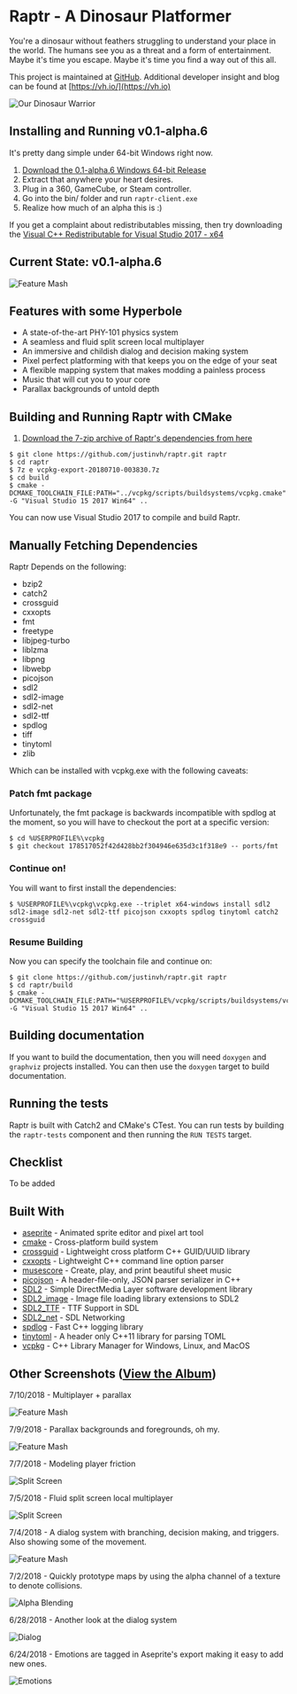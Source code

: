 # Raptr - A Dinosaur Platformer

You're a dinosaur without feathers struggling to understand your place in 
the world. The humans see you as a threat and a form of entertainment. Maybe 
it's time you escape. Maybe it's time you find a way out of this all.

This project is maintained at [GitHub](https://github.com/justinvh/raptr). 
Additional developer insight and blog can be found at 
[https://vh.io/](https://vh.io)


![Our Dinosaur Warrior][raptr-idle]

## Installing and Running v0.1-alpha.6

It's pretty dang simple under 64-bit Windows right now.

1. [Download the 0.1-alpha.6 Windows 64-bit Release](https://github.com/justinvh/raptr/releases/download/v0.1-alpha.6/raptr-0.1.0-alpha.6-Release-win64.zip)
2. Extract that anywhere your heart desires.
3. Plug in a 360, GameCube, or Steam controller.
4. Go into the bin/ folder and run `raptr-client.exe`
5. Realize how much of an alpha this is :)

If you get a complaint about redistributables missing, then try downloading the [Visual C++ Redistributable for Visual Studio 2017 - x64](https://aka.ms/vs/15/release/vc_redist.x64.exe)

## Current State: v0.1-alpha.6

![Feature Mash][raptr-0.1-alpha.6]

## Features with some Hyperbole

- A state-of-the-art PHY-101 physics system
- A seamless and fluid split screen local multiplayer
- An immersive and childish dialog and decision making system
- Pixel perfect platforming with that keeps you on the edge of your seat
- A flexible mapping system that makes modding a painless process
- Music that will cut you to your core
- Parallax backgrounds of untold depth

## Building and Running Raptr with CMake

1. [Download the 7-zip archive of Raptr's dependencies from here](https://github.com/justinvh/raptr/releases/download/v0.1-alpha.6/vcpkg-export-20180710-003830.7z)

```
$ git clone https://github.com/justinvh/raptr.git raptr
$ cd raptr
$ 7z e vcpkg-export-20180710-003830.7z
$ cd build
$ cmake -DCMAKE_TOOLCHAIN_FILE:PATH="../vcpkg/scripts/buildsystems/vcpkg.cmake" -G "Visual Studio 15 2017 Win64" ..
```

You can now use Visual Studio 2017 to compile and build Raptr.

## Manually Fetching Dependencies

Raptr Depends on the following:

* bzip2
* catch2
* crossguid
* cxxopts
* fmt
* freetype
* libjpeg-turbo
* liblzma
* libpng
* libwebp
* picojson
* sdl2
* sdl2-image
* sdl2-net
* sdl2-ttf
* spdlog
* tiff
* tinytoml
* zlib

Which can be installed with vcpkg.exe with the following caveats:

### Patch fmt package

Unfortunately, the fmt package is backwards incompatible with spdlog at the moment, so you will have to checkout the port
at a specific version:

```
$ cd %USERPROFILE%\vcpkg
$ git checkout 178517052f42d428bb2f304946e635d3c1f318e9 -- ports/fmt
```

### Continue on!

You will want to first install the dependencies:

```
$ %USERPROFILE%\vcpkg\vcpkg.exe --triplet x64-windows install sdl2 sdl2-image sdl2-net sdl2-ttf picojson cxxopts spdlog tinytoml catch2 crossguid
```

### Resume Building
Now you can specify the toolchain file and continue on:

```
$ git clone https://github.com/justinvh/raptr.git raptr
$ cd raptr/build
$ cmake -DCMAKE_TOOLCHAIN_FILE:PATH="%USERPROFILE%/vcpkg/scripts/buildsystems/vcpkg.cmake" -G "Visual Studio 15 2017 Win64" ..
```

## Building documentation

If you want to build the documentation, then you will need `doxygen` and 
`graphviz` projects installed. You can then use the `doxygen` target to 
build documentation.

## Running the tests

Raptr is built with Catch2 and CMake's CTest. You can run tests by building the `raptr-tests` component
and then running the `RUN TESTS` target.

## Checklist

To be added

## Built With

* [aseprite](https://www.aseprite.org/) - Animated sprite editor and pixel art tool
* [cmake](https://cmake.org/) - Cross-platform build system
* [crossguid](https://github.com/graeme-hill/crossguid) - Lightweight cross platform C++ GUID/UUID library
* [cxxopts](https://github.com/jarro2783/cxxopts) - Lightweight C++ command line option parser
* [musescore](https://musescore.com/) - Create, play, and print beautiful sheet music
* [picojson](https://github.com/kazuho/picojson) - A header-file-only, JSON parser serializer in C++
* [SDL2](https://www.libsdl.org/index.php) - Simple DirectMedia Layer software development library
* [SDL2_image](https://www.libsdl.org/projects/SDL_image/) - Image file loading library extensions to SDL2
* [SDL2_TTF](https://www.libsdl.org/projects/SDL_ttf/docs/SDL_ttf.html) - TTF Support in SDL
* [SDL2_net](https://www.libsdl.org/projects/SDL_net) - SDL Networking
* [spdlog](https://github.com/gabime/spdlog) - Fast C++ logging library
* [tinytoml](https://github.com/mayah/tinytoml) - A header only C++11 library for parsing TOML
* [vcpkg](https://github.com/Microsoft/vcpkg) - C++ Library Manager for Windows, Linux, and MacOS

## Other Screenshots ([View the Album](https://imgur.com/a/pnREFi5))

7/10/2018 - Multiplayer + parallax

![Feature Mash][raptr-0.1-alpha.5]

7/9/2018 - Parallax backgrounds and foregrounds, oh my.

![Feature Mash][raptr-0.1-alpha.4]

7/7/2018 - Modeling player friction

![Split Screen][raptr-0.1-alpha.3]

7/5/2018 - Fluid split screen local multiplayer

![Split Screen][raptr-0.1-alpha.2]

7/4/2018 - A dialog system with branching, decision making, and triggers. Also showing some of the movement.

![Feature Mash][raptr-0.1-alpha.1]

7/2/2018 - Quickly prototype maps by using the alpha channel of a texture to denote collisions.

![Alpha Blending][raptr-alpha]

6/28/2018 - Another look at the dialog system

![Dialog][raptr-dialog]

6/24/2018 - Emotions are tagged in Aseprite's export making it easy to add new ones.

![Emotions][raptr-emotions]

[raptr-idle]: https://i.imgur.com/sqVdbnN.gif
[raptr-alpha]: https://i.imgur.com/Lxa18EC.gif
[raptr-dialog]: https://i.imgur.com/3vOIo3g.gif
[raptr-emotions]: https://i.imgur.com/CP0NvDQ.gif
[raptr-0.1-alpha.1]: https://i.imgur.com/s6YP2qo.gif
[raptr-0.1-alpha.2]: https://thumbs.gfycat.com/AfraidFatalGrison-size_restricted.gif
[raptr-0.1-alpha.3]: https://i.imgur.com/szO854w.gif
[raptr-0.1-alpha.4]: https://i.imgur.com/DQ5CTNO.gif
[raptr-0.1-alpha.5]: https://i.imgur.com/p71vkhy.gif
[raptr-0.1-alpha.6]: https://i.imgur.com/VCSDNqM.gif
